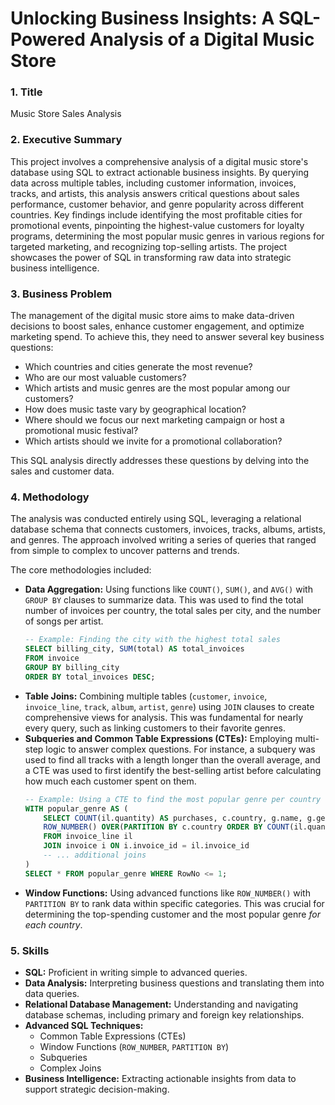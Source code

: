 # Unlocking Business Insights: A SQL-Powered Analysis of a Digital Music Store

### **1. Title**

Music Store Sales Analysis

### **2. Executive Summary**

This project involves a comprehensive analysis of a digital music store's database using SQL to extract actionable business insights. By querying data across multiple tables, including customer information, invoices, tracks, and artists, this analysis answers critical questions about sales performance, customer behavior, and genre popularity across different countries. Key findings include identifying the most profitable cities for promotional events, pinpointing the highest-value customers for loyalty programs, determining the most popular music genres in various regions for targeted marketing, and recognizing top-selling artists. The project showcases the power of SQL in transforming raw data into strategic business intelligence.

### **3. Business Problem**

The management of the digital music store aims to make data-driven decisions to boost sales, enhance customer engagement, and optimize marketing spend. To achieve this, they need to answer several key business questions:

  * Which countries and cities generate the most revenue?
  * Who are our most valuable customers?
  * Which artists and music genres are the most popular among our customers?
  * How does music taste vary by geographical location?
  * Where should we focus our next marketing campaign or host a promotional music festival?
  * Which artists should we invite for a promotional collaboration?

This SQL analysis directly addresses these questions by delving into the sales and customer data.

### **4. Methodology**

The analysis was conducted entirely using SQL, leveraging a relational database schema that connects customers, invoices, tracks, albums, artists, and genres. The approach involved writing a series of queries that ranged from simple to complex to uncover patterns and trends.

The core methodologies included:

  * **Data Aggregation:** Using functions like `COUNT()`, `SUM()`, and `AVG()` with `GROUP BY` clauses to summarize data. This was used to find the total number of invoices per country, the total sales per city, and the number of songs per artist.
    ```sql
    -- Example: Finding the city with the highest total sales
    SELECT billing_city, SUM(total) AS total_invoices
    FROM invoice
    GROUP BY billing_city
    ORDER BY total_invoices DESC;
    ```
  * **Table Joins:** Combining multiple tables (`customer`, `invoice`, `invoice_line`, `track`, `album`, `artist`, `genre`) using `JOIN` clauses to create comprehensive views for analysis. This was fundamental for nearly every query, such as linking customers to their favorite genres.
  * **Subqueries and Common Table Expressions (CTEs):** Employing multi-step logic to answer complex questions. For instance, a subquery was used to find all tracks with a length longer than the overall average, and a CTE was used to first identify the best-selling artist before calculating how much each customer spent on them.
    ```sql
    -- Example: Using a CTE to find the most popular genre per country
    WITH popular_genre AS (
        SELECT COUNT(il.quantity) AS purchases, c.country, g.name, g.genre_id,
        ROW_NUMBER() OVER(PARTITION BY c.country ORDER BY COUNT(il.quantity) DESC) AS RowNo
        FROM invoice_line il
        JOIN invoice i ON i.invoice_id = il.invoice_id
        -- ... additional joins
    )
    SELECT * FROM popular_genre WHERE RowNo <= 1;
    ```
  * **Window Functions:** Using advanced functions like `ROW_NUMBER()` with `PARTITION BY` to rank data within specific categories. This was crucial for determining the top-spending customer and the most popular genre *for each country*.

### **5. Skills**

  * **SQL:** Proficient in writing simple to advanced queries.
  * **Data Analysis:** Interpreting business questions and translating them into data queries.
  * **Relational Database Management:** Understanding and navigating database schemas, including primary and foreign key relationships.
  * **Advanced SQL Techniques:**
      * Common Table Expressions (CTEs)
      * Window Functions (`ROW_NUMBER`, `PARTITION BY`)
      * Subqueries
      * Complex Joins
  * **Business Intelligence:** Extracting actionable insights from data to support strategic decision-making.
